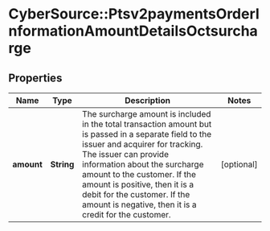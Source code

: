 # CyberSource::Ptsv2paymentsOrderInformationAmountDetailsOctsurcharge

## Properties
Name | Type | Description | Notes
------------ | ------------- | ------------- | -------------
**amount** | **String** | The surcharge amount is included in the total transaction amount but is passed in a separate field to the issuer and acquirer for tracking.  The issuer can provide information about the surcharge amount to the customer.   If the amount is positive, then it is a debit for the customer.   If the amount is negative, then it is a credit for the customer.  | [optional] 


